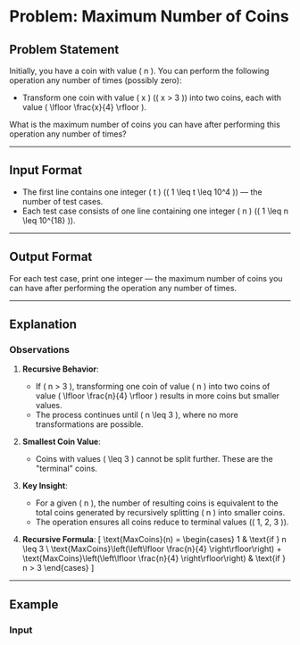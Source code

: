 # Problem: Maximum Number of Coins

## Problem Statement
Initially, you have a coin with value \( n \). You can perform the following operation any number of times (possibly zero):

- Transform one coin with value \( x \) (\( x > 3 \)) into two coins, each with value \( \lfloor \frac{x}{4} \rfloor \).

What is the maximum number of coins you can have after performing this operation any number of times?

---

## Input Format
- The first line contains one integer \( t \) (\( 1 \leq t \leq 10^4 \)) — the number of test cases.
- Each test case consists of one line containing one integer \( n \) (\( 1 \leq n \leq 10^{18} \)).

---

## Output Format
For each test case, print one integer — the maximum number of coins you can have after performing the operation any number of times.

---

## Explanation

### Observations
1. **Recursive Behavior**:
   - If \( n > 3 \), transforming one coin of value \( n \) into two coins of value \( \lfloor \frac{n}{4} \rfloor \) results in more coins but smaller values.
   - The process continues until \( n \leq 3 \), where no more transformations are possible.

2. **Smallest Coin Value**:
   - Coins with values \( \leq 3 \) cannot be split further. These are the "terminal" coins.

3. **Key Insight**:
   - For a given \( n \), the number of resulting coins is equivalent to the total coins generated by recursively splitting \( n \) into smaller coins.
   - The operation ensures all coins reduce to terminal values (\( 1, 2, 3 \)).

4. **Recursive Formula**:
   \[
   \text{MaxCoins}(n) =
   \begin{cases} 
      1 & \text{if } n \leq 3 \\
      \text{MaxCoins}\left(\left\lfloor \frac{n}{4} \right\rfloor\right) + \text{MaxCoins}\left(\left\lfloor \frac{n}{4} \right\rfloor\right) & \text{if } n > 3
   \end{cases}
   \]

---

## Example

### Input